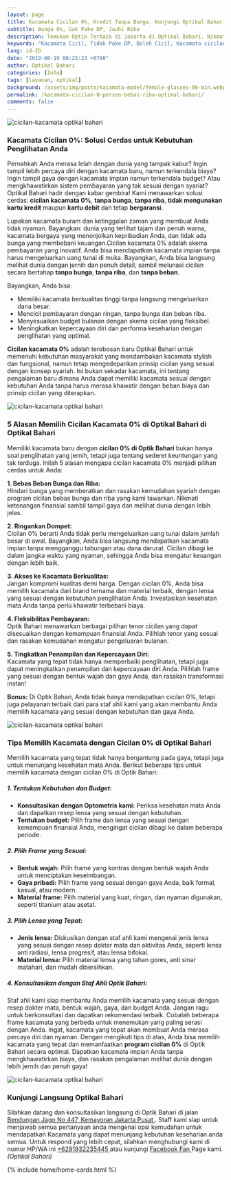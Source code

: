 ```yaml
---
layout: page
title: Kacamata Cicilan 0%, Kredit Tanpa Bunga. Kunjungi Optikal Bahari!
subtitle: Bunga 0%, Gak Pake DP, Jauhi Riba
description: Temukan Optik Terbaik di Jakarta di Optikal Bahari. Nikmati pembelian kacamata cicilan 0%, Aman Riba. Kunjungi Sekarang Untuk Pengalaman Kacamata Terbaik
keywords: "Kacamata Cicil, Tidak Pake DP, Boleh Cicil, Kacamata cicilan, Tidak Bunga."
lang: id-ID
date: "2019-08-19 08:25:23 +0700"
author: Optikal Bahari
categories: [Info]
tags: [layanan, optikal]
background: /assets/img/posts/kacamata-model/female-glasses-00-min.webp
permalink: /kacamata-cicilan-0-persen-bebas-riba-optikal-bahari/
comments: false
---
```


<div class="card shadow p-3 mb-5 bg-white rounded">
  <img
    itemprop="image"
    data-src="/assets/img/posts/tips-kacamata-kpop/tips-kacamata-pemula-nyaman-dipakai-01.webp"
    src="/assets/img/posts/tips-kacamata-kpop/tips-kacamata-pemula-nyaman-dipakai-01.webp"
    class="card-img-top"
    alt="cicilan-kacamata optikal bahari" />
  <div class="card-body">
    <h3 class="card-title">
      Kacamata Cicilan 0%: Solusi Cerdas untuk Kebutuhan Penglihatan Anda
    </h3>
    <p class="card-text text-left">
      Pernahkah Anda merasa lelah dengan dunia yang tampak kabur? Ingin tampil lebih percaya diri dengan kacamata baru, namun terkendala biaya? Ingin tampil gaya dengan kacamata impian namun terkendala budget? Atau mengkhawatirkan sistem pembayaran yang tak sesuai dengan syariat? Optikal Bahari hadir dengan kabar gembira! Kami menawarkan solusi cerdas:
      <strong>cicilan kacamata 0%</strong>,
      <strong>tanpa bunga</strong>,
      <strong>tanpa riba</strong>,
      <strong>tidak mengunakan kartu kredit</strong>
      maupun
      <strong>kartu debit</strong>
      dan tetap
      <strong>bergaransi</strong>.
    </p>
    <p class="card-text text-left">
      Lupakan kacamata buram dan ketinggalan zaman yang membuat Anda tidak nyaman. Bayangkan: dunia yang terlihat tajam dan penuh warna, kacamata bergaya yang menonjolkan kepribadian Anda, dan tidak ada bunga yang membebani keuangan.Cicilan kacamata 0% adalah skema pembayaran yang inovatif. Anda bisa mendapatkan kacamata impian tanpa harus mengeluarkan uang tunai di muka. Bayangkan, Anda bisa langsung melihat dunia dengan jernih dan penuh detail, sambil melunasi cicilan secara bertahap
      <strong>tanpa bunga</strong>,
      <strong>tanpa riba</strong>, dan
      <strong>tanpa beban</strong>.
    </p>
    <p class="card-text text-left">
      Bayangkan, Anda bisa:
      <ul>
        <li>
          Memiliki kacamata berkualitas tinggi tanpa langsung mengeluarkan dana besar.
        </li>
        <li>
          Mencicil pembayaran dengan ringan, tanpa bunga dan beban riba.
        </li>
        <li>
          Menyesuaikan budget bulanan dengan skema cicilan yang fleksibel.
        </li>
        <li>
          Meningkatkan kepercayaan diri dan performa keseharian dengan penglihatan yang optimal.
        </li>
      </ul>
    </p>
    <p class="card-text text-left">
      <strong>Cicilan kacamata 0%</strong>
      adalah terobosan baru Optikal Bahari untuk memenuhi kebutuhan masyarakat yang mendambakan kacamata stylish dan fungsional, namun tetap mengedepankan prinsip cicilan yang sesuai dengan konsep syariah. Ini bukan sekadar kacamata, ini tentang pengalaman baru dimana Anda dapat memiliki kacamata sesuai dengan kebutuhan Anda tanpa harus merasa khawatir dengan beban biaya dan prinsip cicilan yang diterapkan.
    </p>
  </div>
</div>

<div class="card shadow p-3 mb-5 bg-white rounded">
  <img
    itemprop="image"
    data-src="/assets/img/posts/tips-kacamata-kpop/tips-kacamata-pemula-nyaman-dipakai-02.webp"
    src="/assets/img/posts/tips-kacamata-kpop/tips-kacamata-pemula-nyaman-dipakai-02.webp"
    class="card-img-top"
    alt="cicilan-kacamata optikal bahari" />
  <div class="card-body">
    <h3 class="card-title">
      5 Alasan Memilih Cicilan Kacamata 0% di Optikal Bahari di Optikal Bahari
    </h3>
    <p class="card-text text-left">
      Memiliki kacamata baru dengan
      <strong>cicilan 0% di Optik Bahari</strong>
      bukan hanya soal penglihatan yang jernih, tetapi juga tentang sederet keuntungan yang tak terduga. Inilah 5 alasan mengapa cicilan kacamata 0% menjadi pilihan cerdas untuk Anda:
    </p>
    <p class="card-text text-left">
      <strong>1. Bebas Beban Bunga dan Riba:</strong><br/>
      Hindari bunga yang memberatkan dan rasakan kemudahan syariah dengan program cicilan bebas bunga dan riba yang kami tawarkan. Nikmati ketenangan finansial sambil tampil gaya dan melihat dunia dengan lebih jelas.
    </p>
    <p class="card-text text-left">
      <strong>2. Ringankan Dompet:</strong><br/>
      Cicilan 0% berarti Anda tidak perlu mengeluarkan uang tunai dalam jumlah besar di awal. Bayangkan, Anda bisa langsung mendapatkan kacamata impian tanpa mengganggu tabungan atau dana darurat. Cicilan dibagi ke dalam jangka waktu yang nyaman, sehingga Anda bisa mengatur keuangan dengan lebih baik.
    </p>
    <p class="card-text text-left">
      <strong>3. Akses ke Kacamata Berkualitas:</strong><br/>
      Jangan kompromi kualitas demi harga. Dengan cicilan 0%, Anda bisa memilih kacamata dari brand ternama dan material terbaik, dengan lensa yang sesuai dengan kebutuhan penglihatan Anda. Investasikan kesehatan mata Anda tanpa perlu khawatir terbebani biaya.
    </p>
    <p class="card-text text-left">
      <strong>4. Fleksibilitas Pembayaran:</strong><br/>
      Optik Bahari menawarkan berbagai pilihan tenor cicilan yang dapat disesuaikan dengan kemampuan finansial Anda. Pilihlah tenor yang sesuai dan rasakan kemudahan mengatur pengeluaran bulanan.
    </p>
    <p class="card-text text-left">
      <strong>5. Tingkatkan Penampilan dan Kepercayaan Diri:</strong><br/>
      Kacamata yang tepat tidak hanya memperbaiki penglihatan, tetapi juga dapat meningkatkan penampilan dan kepercayaan diri Anda. Pilihlah frame yang sesuai dengan bentuk wajah dan gaya Anda, dan rasakan transformasi instan!
    </p>
    <p class="card-text text-left">
      <strong>Bonus:</strong>
      Di Optik Bahari, Anda tidak hanya mendapatkan cicilan 0%, tetapi juga pelayanan terbaik dari para staf ahli kami yang akan membantu Anda memilih kacamata yang sesuai dengan kebutuhan dan gaya Anda.
    </p>
  </div>
</div>

<div class="card shadow p-3 mb-5 bg-white rounded">
  <img
    itemprop="image"
    data-src="/assets/img/posts/tips-kacamata-kpop/tips-kacamata-pemula-nyaman-dipakai-03.webp"
    src="/assets/img/posts/tips-kacamata-kpop/tips-kacamata-pemula-nyaman-dipakai-03.webp"
    class="card-img-top"
    alt="cicilan-kacamata optikal bahari" />
  <div class="card-body">
    <h3 class="card-title">
      Tips Memilih Kacamata dengan Cicilan 0% di Optikal Bahari
    </h3>
    <p class="card-text text-left">
      Memilih kacamata yang tepat tidak hanya bergantung pada gaya, tetapi juga untuk menunjang kesehatan mata Anda. Berikut beberapa tips untuk memilih kacamata dengan cicilan 0% di Optik Bahari:
    </p>
    <h5 class="card-title">
      1. Tentukan Kebutuhan dan Budget:
    </h5>
    <p class="card-text text-left">
      <ul>
        <li>
          <strong>Konsultasikan dengan Optometris kami:</strong>
          Periksa kesehatan mata Anda dan dapatkan resep lensa yang sesuai dengan kebutuhan.
        </li>
        <li>
          <strong>Tentukan budget:</strong>
          Pilih frame dan lensa yang sesuai dengan kemampuan finansial Anda, mengingat cicilan dibagi ke dalam beberapa periode.
        </li>
      </ul>
    </p>
    <h5 class="card-title">
      2. Pilih Frame yang Sesuai:
    </h5>
    <p class="card-text text-left">
      <ul>
        <li>
          <strong>Bentuk wajah:</strong>
          Pilih frame yang kontras dengan bentuk wajah Anda untuk menciptakan keseimbangan.
        </li>
        <li>
          <strong>Gaya pribadi:</strong>
          Pilih frame yang sesuai dengan gaya Anda, baik formal, kasual, atau modern.
        </li>
        <li>
          <strong>Material frame:</strong>
          Pilih material yang kuat, ringan, dan nyaman digunakan, seperti titanium atau asetat.
        </li>
      </ul>
    </p>
    <h5 class="card-title">
      3. Pilih Lensa yang Tepat:
    </h5>
    <p class="card-text text-left">
      <ul>
        <li>
          <strong>Jenis lensa:</strong>
          Diskusikan dengan staf ahli kami mengenai jenis lensa yang sesuai dengan resep dokter mata dan aktivitas Anda, seperti lensa anti radiasi, lensa progresif, atau lensa bifokal.
        </li>
        <li>
          <strong>Material lensa:</strong>
          Pilih material lensa yang tahan gores, anti sinar matahari, dan mudah dibersihkan.
        </li>
      </ul>
    </p>
    <h5 class="card-title">
      4. Konsultasikan dengan Staf Ahli Optik Bahari:
    </h5>
    <p class="card-text text-left">
      Staf ahli kami siap membantu Anda memilih kacamata yang sesuai dengan resep dokter mata, bentuk wajah, gaya, dan budget Anda. Jangan ragu untuk berkonsultasi dan dapatkan rekomendasi terbaik. Cobalah beberapa frame kacamata yang berbeda untuk menemukan yang paling serasi dengan Anda. Ingat, kacamata yang tepat akan membuat Anda merasa percaya diri dan nyaman. Dengan mengikuti tips di atas, Anda bisa memilih kacamata yang tepat dan memanfaatkan
      <strong>program cicilan 0%</strong>
      di Optik Bahari secara optimal. Dapatkan kacamata impian Anda tanpa mengkhawatirkan  biaya, dan rasakan pengalaman melihat dunia dengan lebih jernih dan penuh gaya!
    </p>
  </div>
</div>

<div class="card shadow p-3 mb-5 bg-white rounded">
  <img
    itemprop="image"
    data-src="/assets/img/posts/tips-kacamata-kpop/tips-kacamata-pemula-nyaman-dipakai-04.webp"
    src="/assets/img/posts/tips-kacamata-kpop/tips-kacamata-pemula-nyaman-dipakai-04.webp"
    class="card-img-top"
    alt="cicilan-kacamata optikal bahari" />
  <div class="card-body">
    <h3 class="card-title">
      Kunjungi Langsung Optikal Bahari
    </h3>
    <p class="card-text text-left">
      Silahkan datang dan konsultasikan langsung di Optik Bahari di jalan
      <a
        href="{{"/lokasi/" | relative_url }}"
        title="Lokasi Optikal Bahari"
        id="lokasi"
        title="Lokasi Optikal Bahari"
        class="lokasi">Bendungan Jago No 447, Kemayoran Jakarta Pusat
      </a>. Staff kami siap untuk menjawab semua pertanyaan anda mengenai opsi kemudahan untuk mendapatkan Kacamata yang dapat menunjang kebutuhan keseharian anda semua. Untuk respond yang lebih cepat, silahkan menghubungi kami di nomor HP/WA ini
      <a
        href="https://api.whatsapp.com/send?phone=6281932235445&text=Hallo%2C+saya+butuh+informasi+lebih+lanjut+mengenai+Optikal+Bahari"
        id="WhatsAppClick"
        class="WhatsAppCall"
        title="Call WhatsApp">
        +6281932235445
      </a>
      atau kunjungi
      <a
        href="https://www.facebook.com/optikalbahari"
        id="FBClick"
        title="Facebook Page Optikal Bahari"
        class="FacebookPage">
        Facebook Fan
      </a>
      Page kami.<em>(Optikal Bahari)</em>
    </p>
  </div>
</div>
{% include home/home-cards.html %}
